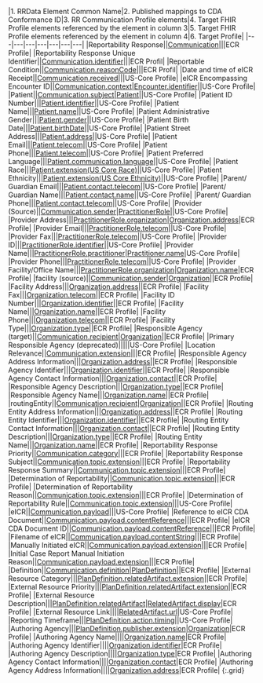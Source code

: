 |1. RRData Element Common Name|2. Published mappings to CDA Conformance ID|3. RR Communication Profile elements|4. Target FHIR Profile elements referenced by the element in column 3|5. Target FHIR Profile elements referenced by the element in column 4|6. Target Profile|
|---|---|---|---|---|---|---|
|Reportability Response||[Communication](StructureDefinition-rr-communication-definitions.html#Communication)|||ECR Profile|
|Reportability Response Unique Identifier||[Communication.identifier](StructureDefinition-rr-communication-definitions.html#Communication.identifier)|||ECR Profil|
|Reportable Condition||[Communication.reasonCode](StructureDefinition-rr-communication-definitions.html#Communication.reasonCode)|||ECR Profil|
|Date and time of eICR Receipt||[Communication.received](StructureDefinition-rr-communication-definitions.html#Communication.received)|||US-Core Profile|
|eICR Encompassing Encounter ID||[Communication.context](StructureDefinition-rr-communication-definitions.html#Communication.context)|[Encounter.identifier](StructureDefinition-eicr-encounter.html#Encounter.identifier)||US-Core Profile|
|Patient||[Communication.subject](StructureDefinition-rr-communication-definitions.html#Communication.subject)|[Patient]({{site.data.fhir.uscore}}StructureDefinition-us-core-patient-definitions.html#Patient)||US-Core Profile|
|Patient ID Number|||[Patient.identifier]({{site.data.fhir.uscore}}StructureDefinition-us-core-patient-definitions.html#Patient.identifier)||US-Core Profile|
|Patient Name|||[Patient.name]({{site.data.fhir.uscore}}StructureDefinition-us-core-patient-definitions.html#Patient.name)||US-Core Profile|
|Patient Administrative Gender|||[Patient.gender]({{site.data.fhir.uscore}}StructureDefinition-us-core-patient-definitions.html#Patient.gender)||US-Core Profile|
|Patient Birth Date|||[Patient.birthDate]({{site.data.fhir.uscore}}StructureDefinition-us-core-patient-definitions.html#Patient.birthDate)||US-Core Profile|
|Patient Street Address|||[Patient.address]({{site.data.fhir.uscore}}StructureDefinition-us-core-patient-definitions.html#Patient.address)||US-Core Profile|
|Patient Email|||[Patient.telecom]({{site.data.fhir.uscore}}StructureDefinition-us-core-patient-definitions.html#Patient.telecom)||US-Core Profile|
|Patient Phone|||[Patient.telecom]({{site.data.fhir.uscore}}StructureDefinition-us-core-patient-definitions.html#Patient.telecom)||US-Core Profile|
|Patient Preferred Language|||[Patient.communication.language]({{site.data.fhir.uscore}}StructureDefinition-us-core-patient-definitions.html#Patient.communication.language)||US-Core Profile|
|Patient Race|||[Patient.extension(US Core Race)]({{site.data.fhir.uscore}}StructureDefinition-us-core-race.html)||US-Core Profile|
|Patient Ethnicity|||[Patient.extension(US Core Ethnicity)]({{site.data.fhir.uscore}}StructureDefinition-us-core-ethnicity.html)||US-Core Profile|
|Parent/ Guardian Email|||[Patient.contact.telecom]({{site.data.fhir.uscore}}StructureDefinition-us-core-patient-definitions.html#Patient.contact.telecom)||US-Core Profile|
|Parent/ Guardian Name|||[Patient.contact.name]({{site.data.fhir.uscore}}StructureDefinition-us-core-patient-definitions.html#Patient.contact.name)||US-Core Profile|
|Parent/ Guardian Phone|||[Patient.contact.telecom]({{site.data.fhir.uscore}}StructureDefinition-us-core-patient-definitions.html#Patient.contact.telecom)||US-Core Profile|
|Provider (Source)||[Communication.sender](StructureDefinition-rr-communication-definitions.html#Communication.sender)|[PractitionerRole]({{site.data.fhir.uscore}}StructureDefinition-us-core-practitionerrole-definitions.html#PractitionerRole)||US-Core Profile|
|Provider Address|||[PractitionerRole.organization]({{site.data.fhir.uscore}}StructureDefinition-us-core-practitionerrole-definitions.html#PractitionerRole.organization)|[Organization.address]({{site.data.fhir.uscore}}StructureDefinition-ecr-organization-definitions.html#Organization.address)|ECR Profile|
|Provider Email|||[PractitionerRole.telecom]({{site.data.fhir.uscore}}StructureDefinition-us-core-practitionerrole-definitions.html#PractitionerRole.telecom)||US-Core Profile|
|Provider Fax|||[PractitionerRole.telecom]({{site.data.fhir.uscore}}StructureDefinition-us-core-practitionerrole-definitions.html#PractitionerRole.telecom)||US-Core Profile|
|Provider ID|||[PractitionerRole.identifier]({{site.data.fhir.uscore}}StructureDefinition-us-core-practitionerrole-definitions.html#PractitionerRole.identifier)||US-Core Profile|
|Provider Name|||[PractitionerRole.practitioner]({{site.data.fhir.uscore}}StructureDefinition-us-core-practitionerrole-definitions.html#PractitionerRole.practitioner)|[Practitioner.name]({{site.data.fhir.uscore}}StructureDefinition-us-core-practitioner-definitions.html#Practitioner.name)|US-Core Profile|
|Provider Phone|||[PractitionerRole.telecom]({{site.data.fhir.uscore}}StructureDefinition-us-core-practitionerrole-definitions.html#PractitionerRole.telecom)||US-Core Profile|
|Provider Facility/Office Name|||[PractitionerRole.organization]({{site.data.fhir.uscore}}StructureDefinition-us-core-practitionerrole-definitions.html#PractitionerRole.organization)|[Organization.name]({{site.data.fhir.uscore}}StructureDefinition-ecr-organization-definitions.html#Organization.name)|ECR Profile|
|facility (source)||[Communication.sender](StructureDefinition-rr-communication-definitions.html#Communication.sender)|[Organization]({{site.data.fhir.uscore}}StructureDefinition-ecr-organization#Organization)||ECR Profile|
|Facility Address|||[Organization.address]({{site.data.fhir.uscore}}StructureDefinition-ecr-organization#Organization.address)||ECR Profile|
|Facility Fax|||[Organization.telecom]({{site.data.fhir.uscore}}StructureDefinition-ecr-organization#Organization.telecom)||ECR Profile|
|Facility ID Number|||[Organization.identifier]({{site.data.fhir.uscore}}StructureDefinition-ecr-organization#Organization.identifier)||ECR Profile|
|Facility Name|||[Organization.name]({{site.data.fhir.uscore}}StructureDefinition-ecr-organization#Organization.name)||ECR Profile|
|Facility Phone|||[Organization.telecom]({{site.data.fhir.uscore}}StructureDefinition-ecr-organization#Organization.telecom)||ECR Profile|
|Facility Type|||[Organization.type]({{site.data.fhir.uscore}}StructureDefinition-ecr-organization#Organization.type)||ECR Profile|
|Responsible Agency (target)||[Communication.recipient](StructureDefinition-rr-communication-definitions.html#Communication.recipient)|[Organization]({{site.data.fhir.uscore}}StructureDefinition-ecr-organization#Organization)||ECR Profile|
|Primary Responsible Agency (deprecated)|||||US-Core Profile|
|Location Relevance||[Communication.extension](StructureDefinition-extension-location-relevance.html)|||ECR Profile|
|Responsible Agency Address Information|||[Organization.address]({{site.data.fhir.uscore}}StructureDefinition-ecr-organization#Organization.address)||ECR Profile|
|Responsible Agency Identifier|||[Organization.identifier]({{site.data.fhir.uscore}}StructureDefinition-ecr-organization#Organization.identifier)||ECR Profile|
|Responsible Agency Contact Information|||[Organization.contact]({{site.data.fhir.uscore}}StructureDefinition-ecr-organization#Organization.contact)||ECR Profile|
|Responsible Agency Description|||[Organization.type]({{site.data.fhir.uscore}}StructureDefinition-ecr-organization#Organization.type)||ECR Profile|
|Responsible Agency Name|||[Organization.name]({{site.data.fhir.uscore}}StructureDefinition-ecr-organization#Organization.name)||ECR Profile|
|routingEntity||[Communication.recipient](StructureDefinition-rr-communication-definitions.html#Communication.recipient)|[Organization]({{site.data.fhir.uscore}}StructureDefinition-ecr-organization#Organization)||ECR Profile|
|Routing Entity Address Information|||[Organization.address]({{site.data.fhir.uscore}}StructureDefinition-ecr-organization#Organization.address)||ECR Profile|
|Routing Entity Identifier|||[Organization.identifier]({{site.data.fhir.uscore}}StructureDefinition-ecr-organization#Organization.identifier)||ECR Profile|
|Routing Entity Contact Information|||[Organization.contact]({{site.data.fhir.uscore}}StructureDefinition-ecr-organization#Organization.contact)||ECR Profile|
|Routing Entity Description|||[Organization.type]({{site.data.fhir.uscore}}StructureDefinition-ecr-organization#Organization.type)||ECR Profile|
|Routing Entity Name|||[Organization.name]({{site.data.fhir.uscore}}StructureDefinition-ecr-organization#Organization.name)||ECR Profile|
|Reportability Response Priority||[Communication.category](StructureDefinition-rr-communication-definitions.html#Communication.category)|||ECR Profile|
|Reportability Response Subject||[Communication.topic.extension](StructureDefinition-extension-topic-subject.html)|||ECR Profile|
|Reportability Response Summary||[Communication.topic.extension](StructureDefinition-extension-topic-summary.html)|||ECR Profile|
|Determination of Reportability||[Communication.topic.extension](StructureDefinition-extension-topic-dor.html)|||ECR Profile|
|Determination of Reportability Reason||[Communication.topic.extension](StructureDefinition-extension-topic-dor-reason.html)|||ECR Profile|
|Determination of Reportability Rule||[Communication.topic.extension](StructureDefinition-extension-topic-dor-rule.html)|||US-Core Profile|
|eICR||[Communication.payload](StructureDefinition-rr-communication-definitions.html#Communication.payload)|||US-Core Profile|
|Reference to eICR CDA Document||[Communication.payload.contentReference](StructureDefinition-rr-communication-definitions.html#Communication.payload.contentReference)|||ECR Profile|
|eICR CDA Document ID||[Communication.payload.contentReference](StructureDefinition-rr-communication-definitions.html#Communication.payload.contentReference)|||ECR Profile|
|Filename of eICR||[Communication.payload.contentString](StructureDefinition-rr-communication-definitions.html#Communication.payload.contentString)|||ECR Profile|
|Manually Initiated eICR||[Communication.payload.extension](StructureDefinition-extension-manual-init.html)|||ECR Profile|
|Initial Case Report Manual Initiation Reason||[Communication.payload.extension](StructureDefinition-extension-manual-init-reason.html)|||ECR Profile|
|Definition||[Communication.definition](StructureDefinition-rr-communication-definitions.html#Communication.definition)|[PlanDefinition](StructureDefinition-rr-plandefinition-definitions.html#PlanDefinition)||ECR Profile|
|External Resource Category|||[PlanDefinition.relatedArtifact.extension](StructureDefinition-extension-rel-artifact-category.html)||ECR Profile|
|External Resource Priority|||[PlanDefinition.relatedArtifact.extension](StructureDefinition-extension-rel-artifact-priority.html)||ECR Profile|
|External Resource Description|||[PlanDefinition.relatedArtifact](StructureDefinition-rr-plandefinition-definitions.html#PlanDefinition.relatedArtifact)|[RelatedArtifact.display]({{site.data.fhir.path}}metadatatypes-definitions.html#RelatedArtifact.type)|ECR Profile|
|External Resource Link||||[RelatedArtifact.url]({{site.data.fhir.path}}metadatatypes-definitions.html#RelatedArtifact.url)|US-Core Profile|
|Reporting Timeframe|||[PlanDefinition.action.timing](StructureDefinition-rr-plandefinition-definitions.html#PlanDefinition.action.timing)||US-Core Profile|
|Authoring Agency|||[PlanDefinition.publisher.extension](StructureDefinition-extension-publisher-reference.html)|[Organization]({{site.data.fhir.uscore}}StructureDefinition-ecr-organization)|ECR Profile|
|Authoring Agency Name||||[Organization.name]({{site.data.fhir.uscore}}StructureDefinition-ecr-organization)|ECR Profile|
|Authoring Agency Identifier||||[Organization.identifier]({{site.data.fhir.uscore}}StructureDefinition-ecr-organization)|ECR Profile|
|Authoring Agency Description||||[Organization.type]({{site.data.fhir.uscore}}StructureDefinition-ecr-organization)|ECR Profile|
|Authoring Agency Contact Information||||[Organization.contact]({{site.data.fhir.uscore}}StructureDefinition-ecr-organization)|ECR Profile|
|Authoring Agency Address Information||||[Organization.address]({{site.data.fhir.uscore}}StructureDefinition-ecr-organization)|ECR Profile|
{:.grid}
